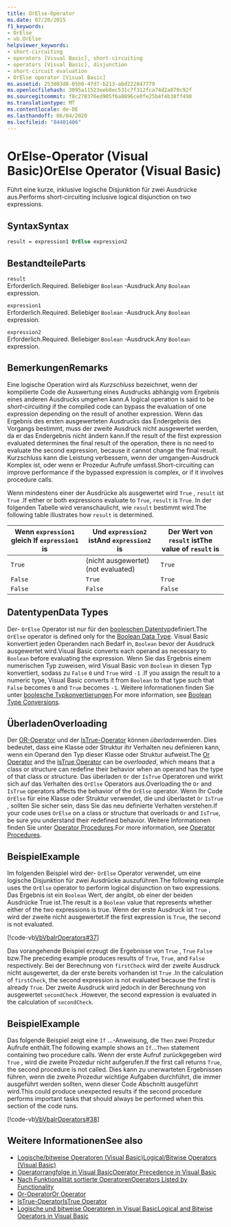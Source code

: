 ```yaml
---
title: OrElse-Operator
ms.date: 07/20/2015
f1_keywords:
- OrElse
- vb.OrElse
helpviewer_keywords:
- short-circuiting
- operators [Visual Basic], short-circuiting
- operators [Visual Basic], disjunction
- short-circuit evaluation
- OrElse operator [Visual Basic]
ms.assetid: 253803d8-05b0-47d7-b213-abd222847779
ms.openlocfilehash: 3095a11523eeb8ec531c7f312fca74d2a070c92f
ms.sourcegitcommit: f8c270376ed905f6a8896ce0fe25b4f4b38ff498
ms.translationtype: MT
ms.contentlocale: de-DE
ms.lasthandoff: 06/04/2020
ms.locfileid: "84401406"
---
```

# <a name="orelse-operator-visual-basic"></a><span data-ttu-id="ce001-102">OrElse-Operator (Visual Basic)</span><span class="sxs-lookup"><span data-stu-id="ce001-102">OrElse Operator (Visual Basic)</span></span>
<span data-ttu-id="ce001-103">Führt eine kurze, inklusive logische Disjunktion für zwei Ausdrücke aus.</span><span class="sxs-lookup"><span data-stu-id="ce001-103">Performs short-circuiting inclusive logical disjunction on two expressions.</span></span>  
  
## <a name="syntax"></a><span data-ttu-id="ce001-104">Syntax</span><span class="sxs-lookup"><span data-stu-id="ce001-104">Syntax</span></span>  
  
```vb
result = expression1 OrElse expression2  
```  
  
## <a name="parts"></a><span data-ttu-id="ce001-105">Bestandteile</span><span class="sxs-lookup"><span data-stu-id="ce001-105">Parts</span></span>  
 `result`  
 <span data-ttu-id="ce001-106">Erforderlich.</span><span class="sxs-lookup"><span data-stu-id="ce001-106">Required.</span></span> <span data-ttu-id="ce001-107">Beliebiger `Boolean` -Ausdruck.</span><span class="sxs-lookup"><span data-stu-id="ce001-107">Any `Boolean` expression.</span></span>  
  
 `expression1`  
 <span data-ttu-id="ce001-108">Erforderlich.</span><span class="sxs-lookup"><span data-stu-id="ce001-108">Required.</span></span> <span data-ttu-id="ce001-109">Beliebiger `Boolean` -Ausdruck.</span><span class="sxs-lookup"><span data-stu-id="ce001-109">Any `Boolean` expression.</span></span>  
  
 `expression2`  
 <span data-ttu-id="ce001-110">Erforderlich.</span><span class="sxs-lookup"><span data-stu-id="ce001-110">Required.</span></span> <span data-ttu-id="ce001-111">Beliebiger `Boolean` -Ausdruck.</span><span class="sxs-lookup"><span data-stu-id="ce001-111">Any `Boolean` expression.</span></span>  
  
## <a name="remarks"></a><span data-ttu-id="ce001-112">Bemerkungen</span><span class="sxs-lookup"><span data-stu-id="ce001-112">Remarks</span></span>  
 <span data-ttu-id="ce001-113">Eine logische Operation wird als *Kurzschluss* bezeichnet, wenn der kompilierte Code die Auswertung eines Ausdrucks abhängig vom Ergebnis eines anderen Ausdrucks umgehen kann.</span><span class="sxs-lookup"><span data-stu-id="ce001-113">A logical operation is said to be *short-circuiting* if the compiled code can bypass the evaluation of one expression depending on the result of another expression.</span></span> <span data-ttu-id="ce001-114">Wenn das Ergebnis des ersten ausgewerteten Ausdrucks das Endergebnis des Vorgangs bestimmt, muss der zweite Ausdruck nicht ausgewertet werden, da er das Endergebnis nicht ändern kann.</span><span class="sxs-lookup"><span data-stu-id="ce001-114">If the result of the first expression evaluated determines the final result of the operation, there is no need to evaluate the second expression, because it cannot change the final result.</span></span> <span data-ttu-id="ce001-115">Kurzschluss kann die Leistung verbessern, wenn der umgangen-Ausdruck Komplex ist, oder wenn er Prozedur Aufrufe umfasst.</span><span class="sxs-lookup"><span data-stu-id="ce001-115">Short-circuiting can improve performance if the bypassed expression is complex, or if it involves procedure calls.</span></span>  
  
 <span data-ttu-id="ce001-116">Wenn mindestens einer der Ausdrücke als ausgewertet wird `True` , `result` ist `True` .</span><span class="sxs-lookup"><span data-stu-id="ce001-116">If either or both expressions evaluate to `True`, `result` is `True`.</span></span> <span data-ttu-id="ce001-117">In der folgenden Tabelle wird veranschaulicht, wie `result` bestimmt wird.</span><span class="sxs-lookup"><span data-stu-id="ce001-117">The following table illustrates how `result` is determined.</span></span>  
  
|<span data-ttu-id="ce001-118">Wenn `expression1` gleich </span><span class="sxs-lookup"><span data-stu-id="ce001-118">If `expression1` is</span></span>|<span data-ttu-id="ce001-119">Und `expression2` ist</span><span class="sxs-lookup"><span data-stu-id="ce001-119">And `expression2` is</span></span>|<span data-ttu-id="ce001-120">Der Wert von `result` ist</span><span class="sxs-lookup"><span data-stu-id="ce001-120">The value of `result` is</span></span>|  
|-------------------------|--------------------------|------------------------------|  
|`True`|<span data-ttu-id="ce001-121">(nicht ausgewertet)</span><span class="sxs-lookup"><span data-stu-id="ce001-121">(not evaluated)</span></span>|`True`|  
|`False`|`True`|`True`|  
|`False`|`False`|`False`|  
  
## <a name="data-types"></a><span data-ttu-id="ce001-122">Datentypen</span><span class="sxs-lookup"><span data-stu-id="ce001-122">Data Types</span></span>  
 <span data-ttu-id="ce001-123">Der- `OrElse` Operator ist nur für den [booleschen Datentyp](../data-types/boolean-data-type.md)definiert.</span><span class="sxs-lookup"><span data-stu-id="ce001-123">The `OrElse` operator is defined only for the [Boolean Data Type](../data-types/boolean-data-type.md).</span></span> <span data-ttu-id="ce001-124">Visual Basic konvertiert jeden Operanden nach Bedarf in, `Boolean` bevor der Ausdruck ausgewertet wird.</span><span class="sxs-lookup"><span data-stu-id="ce001-124">Visual Basic converts each operand as necessary to `Boolean` before evaluating the expression.</span></span> <span data-ttu-id="ce001-125">Wenn Sie das Ergebnis einem numerischen Typ zuweisen, wird Visual Basic von `Boolean` in diesen Typ konvertiert, sodass zu `False` `0` und `True` wird `-1` .</span><span class="sxs-lookup"><span data-stu-id="ce001-125">If you assign the result to a numeric type, Visual Basic converts it from `Boolean` to that type such that `False` becomes `0` and `True` becomes `-1`.</span></span>
<span data-ttu-id="ce001-126">Weitere Informationen finden Sie unter [boolesche Typkonvertierungen](../data-types/boolean-data-type.md#type-conversions).</span><span class="sxs-lookup"><span data-stu-id="ce001-126">For more information, see [Boolean Type Conversions](../data-types/boolean-data-type.md#type-conversions).</span></span>
  
## <a name="overloading"></a><span data-ttu-id="ce001-127">Überladen</span><span class="sxs-lookup"><span data-stu-id="ce001-127">Overloading</span></span>  
 <span data-ttu-id="ce001-128">Der [OR-Operator](or-operator.md) und der [IsTrue-Operator](istrue-operator.md) können *überladen*werden. Dies bedeutet, dass eine Klasse oder Struktur ihr Verhalten neu definieren kann, wenn ein Operand den Typ dieser Klasse oder Struktur aufweist.</span><span class="sxs-lookup"><span data-stu-id="ce001-128">The [Or Operator](or-operator.md) and the [IsTrue Operator](istrue-operator.md) can be *overloaded*, which means that a class or structure can redefine their behavior when an operand has the type of that class or structure.</span></span> <span data-ttu-id="ce001-129">Das überladen `Or` der `IsTrue` Operatoren und wirkt sich auf das Verhalten des `OrElse` Operators aus.</span><span class="sxs-lookup"><span data-stu-id="ce001-129">Overloading the `Or` and `IsTrue` operators affects the behavior of the `OrElse` operator.</span></span> <span data-ttu-id="ce001-130">Wenn Ihr Code `OrElse` für eine Klasse oder Struktur verwendet, die und überlastet `Or` `IsTrue` , sollten Sie sicher sein, dass Sie das neu definierte Verhalten verstehen.</span><span class="sxs-lookup"><span data-stu-id="ce001-130">If your code uses `OrElse` on a class or structure that overloads `Or` and `IsTrue`, be sure you understand their redefined behavior.</span></span> <span data-ttu-id="ce001-131">Weitere Informationen finden Sie unter [Operator Procedures](../../programming-guide/language-features/procedures/operator-procedures.md).</span><span class="sxs-lookup"><span data-stu-id="ce001-131">For more information, see [Operator Procedures](../../programming-guide/language-features/procedures/operator-procedures.md).</span></span>  
  
## <a name="example"></a><span data-ttu-id="ce001-132">Beispiel</span><span class="sxs-lookup"><span data-stu-id="ce001-132">Example</span></span>  
 <span data-ttu-id="ce001-133">Im folgenden Beispiel wird der- `OrElse` Operator verwendet, um eine logische Disjunktion für zwei Ausdrücke auszuführen.</span><span class="sxs-lookup"><span data-stu-id="ce001-133">The following example uses the `OrElse` operator to perform logical disjunction on two expressions.</span></span> <span data-ttu-id="ce001-134">Das Ergebnis ist ein `Boolean` Wert, der angibt, ob einer der beiden Ausdrücke True ist.</span><span class="sxs-lookup"><span data-stu-id="ce001-134">The result is a `Boolean` value that represents whether either of the two expressions is true.</span></span> <span data-ttu-id="ce001-135">Wenn der erste Ausdruck ist `True` , wird der zweite nicht ausgewertet.</span><span class="sxs-lookup"><span data-stu-id="ce001-135">If the first expression is `True`, the second is not evaluated.</span></span>  
  
 [!code-vb[VbVbalrOperators#37](~/samples/snippets/visualbasic/VS_Snippets_VBCSharp/VbVbalrOperators/VB/Class1.vb#37)]  
  
 <span data-ttu-id="ce001-136">Das vorangehende Beispiel erzeugt die Ergebnisse von `True` , `True` `False` bzw.</span><span class="sxs-lookup"><span data-stu-id="ce001-136">The preceding example produces results of `True`, `True`, and `False` respectively.</span></span> <span data-ttu-id="ce001-137">Bei der Berechnung von `firstCheck` wird der zweite Ausdruck nicht ausgewertet, da der erste bereits vorhanden ist `True` .</span><span class="sxs-lookup"><span data-stu-id="ce001-137">In the calculation of `firstCheck`, the second expression is not evaluated because the first is already `True`.</span></span> <span data-ttu-id="ce001-138">Der zweite Ausdruck wird jedoch in der Berechnung von ausgewertet `secondCheck` .</span><span class="sxs-lookup"><span data-stu-id="ce001-138">However, the second expression is evaluated in the calculation of `secondCheck`.</span></span>  
  
## <a name="example"></a><span data-ttu-id="ce001-139">Beispiel</span><span class="sxs-lookup"><span data-stu-id="ce001-139">Example</span></span>  
 <span data-ttu-id="ce001-140">Das folgende Beispiel zeigt eine `If` ...-Anweisung, die `Then` zwei Prozedur Aufrufe enthält.</span><span class="sxs-lookup"><span data-stu-id="ce001-140">The following example shows an `If`...`Then` statement containing two procedure calls.</span></span> <span data-ttu-id="ce001-141">Wenn der erste Aufruf zurückgegeben wird `True` , wird die zweite Prozedur nicht aufgerufen.</span><span class="sxs-lookup"><span data-stu-id="ce001-141">If the first call returns `True`, the second procedure is not called.</span></span> <span data-ttu-id="ce001-142">Dies kann zu unerwarteten Ergebnissen führen, wenn die zweite Prozedur wichtige Aufgaben durchführt, die immer ausgeführt werden sollten, wenn dieser Code Abschnitt ausgeführt wird.</span><span class="sxs-lookup"><span data-stu-id="ce001-142">This could produce unexpected results if the second procedure performs important tasks that should always be performed when this section of the code runs.</span></span>  
  
 [!code-vb[VbVbalrOperators#38](~/samples/snippets/visualbasic/VS_Snippets_VBCSharp/VbVbalrOperators/VB/Class1.vb#38)]  
  
## <a name="see-also"></a><span data-ttu-id="ce001-143">Weitere Informationen</span><span class="sxs-lookup"><span data-stu-id="ce001-143">See also</span></span>

- [<span data-ttu-id="ce001-144">Logische/bitweise Operatoren (Visual Basic)</span><span class="sxs-lookup"><span data-stu-id="ce001-144">Logical/Bitwise Operators (Visual Basic)</span></span>](logical-bitwise-operators.md)
- [<span data-ttu-id="ce001-145">Operatorrangfolge in Visual Basic</span><span class="sxs-lookup"><span data-stu-id="ce001-145">Operator Precedence in Visual Basic</span></span>](operator-precedence.md)
- [<span data-ttu-id="ce001-146">Nach Funktionalität sortierte Operatoren</span><span class="sxs-lookup"><span data-stu-id="ce001-146">Operators Listed by Functionality</span></span>](operators-listed-by-functionality.md)
- [<span data-ttu-id="ce001-147">Or-Operator</span><span class="sxs-lookup"><span data-stu-id="ce001-147">Or Operator</span></span>](or-operator.md)
- [<span data-ttu-id="ce001-148">IsTrue-Operator</span><span class="sxs-lookup"><span data-stu-id="ce001-148">IsTrue Operator</span></span>](istrue-operator.md)
- [<span data-ttu-id="ce001-149">Logische und bitweise Operatoren in Visual Basic</span><span class="sxs-lookup"><span data-stu-id="ce001-149">Logical and Bitwise Operators in Visual Basic</span></span>](../../programming-guide/language-features/operators-and-expressions/logical-and-bitwise-operators.md)
